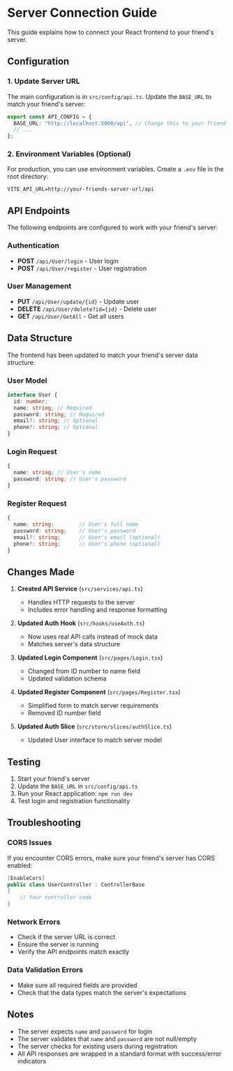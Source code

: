 # Server Connection Guide

This guide explains how to connect your React frontend to your friend's server.

## Configuration

### 1. Update Server URL

The main configuration is in `src/config/api.ts`. Update the `BASE_URL` to match your friend's server:

```typescript
export const API_CONFIG = {
  BASE_URL: "http://localhost:5000/api", // Change this to your friend's server URL
  // ...
};
```

### 2. Environment Variables (Optional)

For production, you can use environment variables. Create a `.env` file in the root directory:

```env
VITE_API_URL=http://your-friends-server-url/api
```

## API Endpoints

The following endpoints are configured to work with your friend's server:

### Authentication

- **POST** `/api/User/login` - User login
- **POST** `/api/User/register` - User registration

### User Management

- **PUT** `/api/User/update/{id}` - Update user
- **DELETE** `/api/User/delete?id={id}` - Delete user
- **GET** `/api/User/GetAll` - Get all users

## Data Structure

The frontend has been updated to match your friend's server data structure:

### User Model

```typescript
interface User {
  id: number;
  name: string; // Required
  password: string; // Required
  email?: string; // Optional
  phone?: string; // Optional
}
```

### Login Request

```typescript
{
  name: string; // User's name
  password: string; // User's password
}
```

### Register Request

```typescript
{
  name: string;        // User's full name
  password: string;    // User's password
  email?: string;      // User's email (optional)
  phone?: string;      // User's phone (optional)
}
```

## Changes Made

1. **Created API Service** (`src/services/api.ts`)

   - Handles HTTP requests to the server
   - Includes error handling and response formatting

2. **Updated Auth Hook** (`src/hooks/useAuth.ts`)

   - Now uses real API calls instead of mock data
   - Matches server's data structure

3. **Updated Login Component** (`src/pages/Login.tsx`)

   - Changed from ID number to name field
   - Updated validation schema

4. **Updated Register Component** (`src/pages/Register.tsx`)

   - Simplified form to match server requirements
   - Removed ID number field

5. **Updated Auth Slice** (`src/store/slices/authSlice.ts`)
   - Updated User interface to match server model

## Testing

1. Start your friend's server
2. Update the `BASE_URL` in `src/config/api.ts`
3. Run your React application: `npm run dev`
4. Test login and registration functionality

## Troubleshooting

### CORS Issues

If you encounter CORS errors, make sure your friend's server has CORS enabled:

```csharp
[EnableCors]
public class UserController : ControllerBase
{
    // Your controller code
}
```

### Network Errors

- Check if the server URL is correct
- Ensure the server is running
- Verify the API endpoints match exactly

### Data Validation Errors

- Make sure all required fields are provided
- Check that the data types match the server's expectations

## Notes

- The server expects `name` and `password` for login
- The server validates that `name` and `password` are not null/empty
- The server checks for existing users during registration
- All API responses are wrapped in a standard format with success/error indicators
